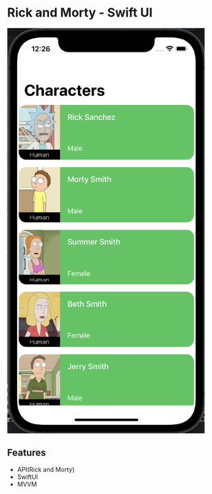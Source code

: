 # Rick and Morty - Swift UI

![Alt text](./image.png "Rick and Morty - Swift UI")

## Features
- API(Rick and Morty)
- SwiftUI
- MVVM


